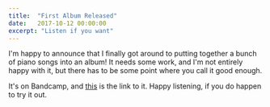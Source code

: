 ```yaml
---
title:  "First Album Released"
date:   2017-10-12 00:00:00
excerpt: "Listen if you want"
---
```


I'm happy to announce that I finally got around to putting together a bunch of piano songs into an album!
It needs some work, and I'm not entirely happy with it, but there has to be some point where you call it good enough.

It's on Bandcamp, and [this](https://steampunc.bandcamp.com/album/potentiality) is the link to it. Happy listening, if you do happen to try it out.
